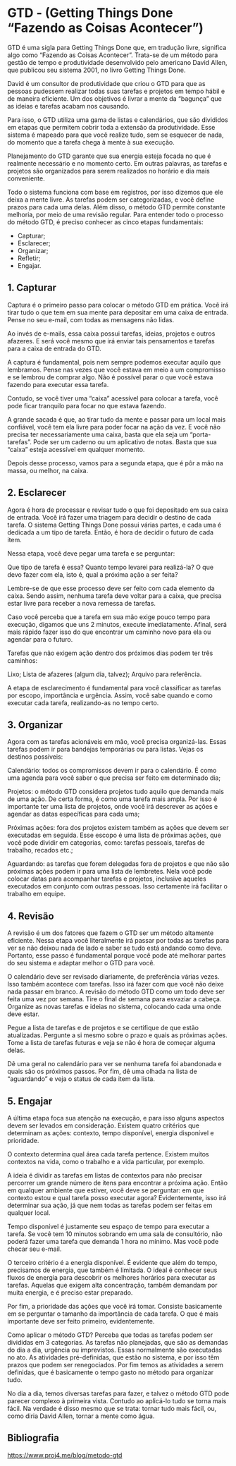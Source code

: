 # GTD - (Getting Things Done “Fazendo as Coisas Acontecer”)

GTD é uma sigla para Getting Things Done que, em tradução livre, significa algo como “Fazendo as Coisas Acontecer”. Trata-se de um método para gestão de tempo e produtividade desenvolvido pelo americano David Allen, que publicou seu sistema 2001, no livro Getting Things Done.

David é um consultor de produtividade que criou o GTD para que as pessoas pudessem realizar todas suas tarefas e projetos em tempo hábil e de maneira eficiente. Um dos objetivos é livrar a mente da “bagunça” que as ideias e tarefas acabam nos causando.

Para isso, o GTD utiliza uma gama de listas e calendários, que são divididos em etapas que permitem cobrir toda a extensão da produtividade. Esse sistema é mapeado para que você realize tudo, sem se esquecer de nada, do momento que a tarefa chega à mente à sua execução.

Planejamento do GTD garante que sua energia esteja focada no que é realmente necessário e no momento certo. Em outras palavras, as tarefas e projetos são organizados para serem realizados no horário e dia mais conveniente.

Todo o sistema funciona com base em registros, por isso dizemos que ele deixa a mente livre. As tarefas podem ser categorizadas, e você define prazos para cada uma delas. Além disso, o método GTD permite constante melhoria, por meio de uma revisão regular. Para entender todo o processo do método GTD, é preciso conhecer as cinco etapas fundamentais:

- Capturar;
- Esclarecer;
- Organizar;
- Refletir;
- Engajar.

## 1. Capturar

Captura é o primeiro passo para colocar o método GTD em prática. Você irá tirar tudo o que tem em sua mente para depositar em uma caixa de entrada. Pense no seu e-mail, com todas as mensagens não lidas.

Ao invés de e-mails, essa caixa possui tarefas, ideias, projetos e outros afazeres. E será você mesmo que irá enviar tais pensamentos e tarefas para a caixa de entrada do GTD.

A captura é fundamental, pois nem sempre podemos executar aquilo que lembramos. Pense nas vezes que você estava em meio a um compromisso e se lembrou de comprar algo. Não é possível parar o que você estava fazendo para executar essa tarefa.

Contudo, se você tiver uma “caixa” acessível para colocar a tarefa, você pode ficar tranquilo para focar no que estava fazendo.

A grande sacada é que, ao tirar tudo da mente e passar para um local mais confiável, você tem ela livre para poder focar na ação da vez. E você não precisa ter necessariamente uma caixa, basta que ela seja um “porta-tarefas”. Pode ser um caderno ou um aplicativo de notas. Basta que sua “caixa” esteja acessível em qualquer momento.

Depois desse processo, vamos para a segunda etapa, que é pôr a mão na massa, ou melhor, na caixa.

## 2. Esclarecer

Agora é hora de processar e revisar tudo o que foi depositado em sua caixa de entrada. Você irá fazer uma triagem para decidir o destino de cada tarefa. O sistema Getting Things Done possui várias partes, e cada uma é dedicada a um tipo de tarefa. Então, é hora de decidir o futuro de cada item.

Nessa etapa, você deve pegar uma tarefa e se perguntar:

Que tipo de tarefa é essa?
Quanto tempo levarei para realizá-la?
O que devo fazer com ela, isto é, qual a próxima ação a ser feita?

Lembre-se de que esse processo deve ser feito com cada elemento da caixa. Sendo assim, nenhuma tarefa deve voltar para a caixa, que precisa estar livre para receber a nova remessa de tarefas.

Caso você perceba que a tarefa em sua mão exige pouco tempo para execução, digamos que uns 2 minutos, execute imediatamente. Afinal, será mais rápido fazer isso do que encontrar um caminho novo para ela ou agendar para o futuro.

Tarefas que não exigem ação dentro dos próximos dias podem ter três caminhos:

Lixo;
Lista de afazeres (algum dia, talvez);
Arquivo para referência.

A etapa de esclarecimento é fundamental para você classificar as tarefas por escopo, importância e urgência. Assim, você sabe quando e como executar cada tarefa, realizando-as no tempo certo.

## 3. Organizar

Agora com as tarefas acionáveis em mão, você precisa organizá-las. Essas tarefas podem ir para bandejas temporárias ou para listas. Vejas os destinos possíveis:

Calendário: todos os compromissos devem ir para o calendário. É como uma agenda para você saber o que precisa ser feito em determinado dia;

Projetos: o método GTD considera projetos tudo aquilo que demanda mais de uma ação. De certa forma, é como uma tarefa mais ampla. Por isso é importante ter uma lista de projetos, onde você irá descrever as ações e agendar as datas específicas para cada uma;

Próximas ações: fora dos projetos existem também as ações que devem ser executadas em seguida. Esse escopo é uma lista de próximas ações, que você pode dividir em categorias, como: tarefas pessoais, tarefas de trabalho, recados etc.;

Aguardando: as tarefas que forem delegadas fora de projetos e que não são próximas ações podem ir para uma lista de lembretes. Nela você pode colocar datas para acompanhar tarefas e projetos, inclusive aqueles executados em conjunto com outras pessoas. Isso certamente irá facilitar o trabalho em equipe.

##  4. Revisão

A revisão é um dos fatores que fazem o GTD ser um método altamente eficiente. Nessa etapa você literalmente irá passar por todas as tarefas para ver se não deixou nada de lado e saber se tudo está andando como deve. Portanto, esse passo é fundamental porque você pode até melhorar partes do seu sistema e adaptar melhor o GTD para você.

O calendário deve ser revisado diariamente, de preferência várias vezes. Isso também acontece com tarefas. Isso irá fazer com que você não deixe nada passar em branco. A revisão do método GTD como um todo deve ser feita uma vez por semana. Tire o final de semana para esvaziar a cabeça. Organize as novas tarefas e ideias no sistema, colocando cada uma onde deve estar.

Pegue a lista de tarefas e de projetos e se certifique de que estão atualizadas. Pergunte a si mesmo sobre o prazo e quais as próximas ações. Tome a lista de tarefas futuras e veja se não é hora de começar alguma delas.

Dê uma geral no calendário para ver se nenhuma tarefa foi abandonada e quais são os próximos passos. Por fim, dê uma olhada na lista de “aguardando” e veja o status de cada item da lista.

## 5. Engajar

A última etapa foca sua atenção na execução, e para isso alguns aspectos devem ser levados em consideração. Existem quatro critérios que determinam as ações: contexto, tempo disponível, energia disponível e prioridade.

O contexto determina qual área cada tarefa pertence. Existem muitos contextos na vida, como o trabalho e a vida particular, por exemplo.

A ideia é dividir as tarefas em listas de contextos para não precisar percorrer um grande número de itens para encontrar a próxima ação. Então em qualquer ambiente que estiver, você deve se perguntar: em que contexto estou e qual tarefa posso executar agora? Evidentemente, isso irá determinar sua ação, já que nem todas as tarefas podem ser feitas em qualquer local.

Tempo disponível é justamente seu espaço de tempo para executar a tarefa. Se você tem 10 minutos sobrando em uma sala de consultório, não poderá fazer uma tarefa que demanda 1 hora no mínimo. Mas você pode checar seu e-mail.

O terceiro critério é a energia disponível. É evidente que além do tempo, precisamos de energia, que também é limitada. O ideal é conhecer seus fluxos de energia para descobrir os melhores horários para executar as tarefas. Aquelas que exigem alta concentração, também demandam por muita energia, e é preciso estar preparado.

Por fim, a prioridade das ações que você irá tomar. Consiste basicamente em se perguntar o tamanho da importância de cada tarefa. O que é mais importante deve ser feito primeiro, evidentemente.

Como aplicar o método GTD?
Perceba que todas as tarefas podem ser divididas em 3 categorias. As tarefas não planejadas, que são as demandas do dia a dia, urgência ou imprevistos. Essas normalmente são executadas no ato. As atividades pré-definidas, que estão no sistema, e por isso têm prazos que podem ser renegociados. Por fim temos as atividades a serem definidas, que é basicamente o tempo gasto no método para organizar tudo.

No dia a dia, temos diversas tarefas para fazer, e talvez o método GTD pode parecer complexo à primeira vista. Contudo ao aplicá-lo tudo se torna mais fácil. Na verdade é disso mesmo que se trata: tornar tudo mais fácil, ou, como diria David Allen, tornar a mente como água.

## ‍Bibliografia

https://www.proj4.me/blog/metodo-gtd